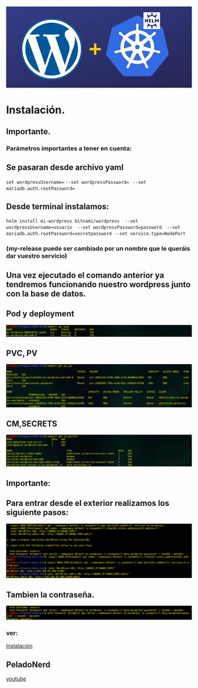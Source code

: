  
![img](https://github.com/abarcajoel/Proyecto-Helm-Joel/blob/main/img/wo_helm.jpg)

# Instalación.
## Importante.
### Parámetros importantes  a tener en cuenta:
## Se pasaran desde archivo yaml
`set wordpressUsername=`
  `--set wordpressPassword= `
  `--set mariadb.auth.rootPassword=`
## Desde terminal instalamos:
`helm install mi-wordpress bitnami/wordpress 
--set wordpressUsername=usuario 
  --set wordpressPassword=password 
  --set mariadb.auth.rootPassword=secretpassword --set service.type=NodePort` 
### (my-release puede ser cambiado por un nombre que le queráis dar vuestro servicio)
## Una vez ejecutado el comando anterior ya tendremos funcionando nuestro wordpress junto con la base de datos.
## Pod y deployment
![img](https://github.com/abarcajoel/Proyecto-Helm-Joel/blob/main/img/pod_w_m.png)
## PVC, PV
![img](https://github.com/abarcajoel/Proyecto-Helm-Joel/blob/main/img/pvc_wordpress.png)
## CM,SECRETS
![img](https://github.com/abarcajoel/Proyecto-Helm-Joel/blob/main/img/cm_secret.png)

## Importante:
## Para entrar desde el exterior realizamos los siguiente pasos:
![img](https://github.com/abarcajoel/Proyecto-Helm-Joel/blob/main/img/nodeport.png)
## Tambien la contraseña.
![img](https://github.com/abarcajoel/Proyecto-Helm-Joel/blob/main/img/password.png)









### ver:
[Instalación ](https://www.digitalocean.com/community/tutorials/how-to-set-up-wordpress-with-mysql-on-kubernetes-using-helm-es)
## PeladoNerd
[youtube](https://www.youtube.com/watch?v=CPjfb-I_BKU)
